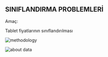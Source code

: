 SINIFLANDIRMA PROBLEMLERİ
---

Amaç:

Tablet fiyatlarının sınıflandırılması

![methodology](https://user-images.githubusercontent.com/108730574/211285091-bae69077-f678-4e96-a78b-3f5feb1d6ae0.png)

![about data](https://user-images.githubusercontent.com/108730574/211285254-9c7df99f-3a70-4555-b768-4423b5e763b5.png)
